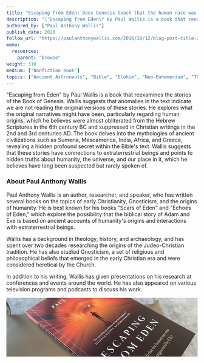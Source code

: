 ```yaml
---
title: "Escaping from Eden: Does Genesis teach that the human race was created by God or engineered by ETs?"
description: "\"Escaping from Eden\" by Paul Wallis is a book that reexamines the stories of the Book of Genesis. Wallis suggests that anomalies in the text indicate we are not reading the original versions of these stories. He explores what the original narratives might have been, particularly regarding human origins, which he believes were almost obliterated from the Hebrew Scriptures in the 6th century BC and suppressed in Christian writings in the 2nd and 3rd centuries AD. The book delves into the mythologies of ancient civilizations such as Sumeria, Mesoamerica, India, Africa, and Greece, revealing a hidden profound secret within the Bible's text. Wallis suggests that these stories have connections to extraterrestrial beings and points to hidden truths about humanity, the universe, and our place in it, which he believes have long been suspected but rarely spoken of​."
authored_by: ["Paul Anthony Wallis"]
publish_date: 2020
follow_url: "https://paulanthonywallis.com/2016/10/12/blog-post-title-2/"
menu:
  resources:
    parent: "browse"
weight: 310
medium: ["Nonfiction book"]
topics: ["Ancient Astronauts", "Bible", "Elohim", "Neo-Euhemerism", "Theology"]
---
```


"Escaping from Eden" by Paul Wallis is a book that reexamines the stories of the Book of Genesis. Wallis suggests that anomalies in the text indicate we are not reading the original versions of these stories. He explores what the original narratives might have been, particularly regarding human origins, which he believes were almost obliterated from the Hebrew Scriptures in the 6th century BC and suppressed in Christian writings in the 2nd and 3rd centuries AD. The book delves into the mythologies of ancient civilizations such as Sumeria, Mesoamerica, India, Africa, and Greece, revealing a hidden profound secret within the Bible's text. Wallis suggests that these stories have connections to extraterrestrial beings and points to hidden truths about humanity, the universe, and our place in it, which he believes have long been suspected but rarely spoken of​.

### About Paul Anthony Wallis

Paul Anthony Wallis is an author, researcher, and speaker, who has written several books on the topics of early Christianity, Gnosticism, and the origins of humanity. He is best known for his books "Scars of Eden" and "Echoes of Eden," which explore the possibility that the biblical story of Adam and Eve is based on ancient accounts of humanity's origins and interactions with extraterrestrial beings.

Wallis has a background in theology, history, and archaeology, and has spent over two decades researching the origins of the Judeo-Christian tradition. He has also studied Gnosticism, a set of religious and philosophical beliefs that emerged in the early Christian era and were considered heretical by the Church.

In addition to his writing, Wallis has given presentations on his research at conferences and events around the world. He has also appeared on various television programs and podcasts to discuss his work.

 ![Image](images/escaping-from-eden-book.jpg "Escaping from Eden, 2020 — Paul Anthony Wallis")
